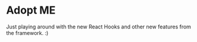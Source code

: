 # Adopt ME

Just playing around with the new React Hooks and other new features from the framework. :)
